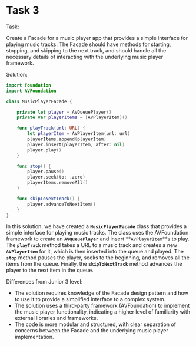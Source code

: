 # Task 3

Task:

Create a Facade for a music player app that provides a simple interface for
playing music tracks. The Facade should have methods for starting, stopping, and
skipping to the next track, and should handle all the necessary details of
interacting with the underlying music player framework.

Solution:

```swift
import Foundation
import AVFoundation

class MusicPlayerFacade {

    private let player = AVQueuePlayer()
    private var playerItems = [AVPlayerItem]()

    func playTrack(url: URL) {
        let playerItem = AVPlayerItem(url: url)
        playerItems.append(playerItem)
        player.insert(playerItem, after: nil)
        player.play()
    }

    func stop() {
        player.pause()
        player.seek(to: .zero)
        playerItems.removeAll()
    }

    func skipToNextTrack() {
        player.advanceToNextItem()
    }
}
```

In this solution, we have created a **`MusicPlayerFacade`** class that provides
a simple interface for playing music tracks. The class uses the AVFoundation
framework to create an **`AVQueuePlayer`** and insert **`AVPlayerItem`**s to
play. The **`playTrack`** method takes a URL to a music track and creates a new
**`AVPlayerItem`** for it, which is then inserted into the queue and played. The
**`stop`** method pauses the player, seeks to the beginning, and removes all the
items from the queue. Finally, the **`skipToNextTrack`** method advances the
player to the next item in the queue.

Differences from Junior 3 level:

-   The solution requires knowledge of the Facade design pattern and how to use
    it to provide a simplified interface to a complex system.
-   The solution uses a third-party framework (AVFoundation) to implement the
    music player functionality, indicating a higher level of familiarity with
    external libraries and frameworks.
-   The code is more modular and structured, with clear separation of concerns
    between the Facade and the underlying music player implementation.
